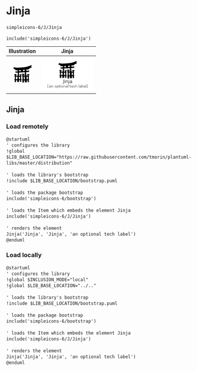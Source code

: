 # Jinja


```text
simpleicons-6/J/Jinja
```

```text
include('simpleicons-6/J/Jinja')
```



| Illustration | Jinja |
| :---: | :---: |
| ![illustration for Illustration](../../simpleicons-6/J/Jinja.png) | ![illustration for Jinja](../../simpleicons-6/J/Jinja.Local.png) |




## Jinja

### Load remotely
```plantuml
@startuml
' configures the library
!global $LIB_BASE_LOCATION="https://raw.githubusercontent.com/tmorin/plantuml-libs/master/distribution"

' loads the library's bootstrap
!include $LIB_BASE_LOCATION/bootstrap.puml

' loads the package bootstrap
include('simpleicons-6/bootstrap')

' loads the Item which embeds the element Jinja
include('simpleicons-6/J/Jinja')

' renders the element
Jinja('Jinja', 'Jinja', 'an optional tech label')
@enduml
```

### Load locally
```plantuml
@startuml
' configures the library
!global $INCLUSION_MODE="local"
!global $LIB_BASE_LOCATION="../.."

' loads the library's bootstrap
!include $LIB_BASE_LOCATION/bootstrap.puml

' loads the package bootstrap
include('simpleicons-6/bootstrap')

' loads the Item which embeds the element Jinja
include('simpleicons-6/J/Jinja')

' renders the element
Jinja('Jinja', 'Jinja', 'an optional tech label')
@enduml
```

